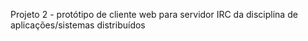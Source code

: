 Projeto 2 - protótipo de cliente web para servidor IRC da disciplina de aplicações/sistemas distribuídos


